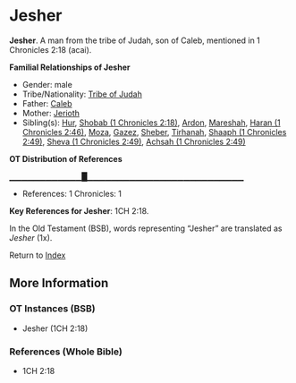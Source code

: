 # Jesher
**Jesher**. 
A man from the tribe of Judah, son of Caleb, mentioned in 1 Chronicles 2:18 (acai). 




**Familial Relationships of Jesher**


* Gender: male
* Tribe/Nationality: [Tribe of Judah](../../../groups/md/acai/Judah.md)
* Father: [Caleb](Caleb.2.md)
* Mother: [Jerioth](Jerioth.md)
* Sibling(s): [Hur](Hur.2.md), [Shobab (1 Chronicles 2:18)](Shobab.2.md), [Ardon](Ardon.md), [Mareshah](Mareshah.md), [Haran (1 Chronicles 2:46)](Haran.3.md), [Moza](Moza.md), [Gazez](Gazez.md), [Sheber](Sheber.md), [Tirhanah](Tirhanah.md), [Shaaph (1 Chronicles 2:49)](Shaaph.2.md), [Sheva (1 Chronicles 2:49)](Sheva.2.md), [Achsah (1 Chronicles 2:49)](Achsah.2.md)


**OT Distribution of References**

▁▁▁▁▁▁▁▁▁▁▁▁█▁▁▁▁▁▁▁▁▁▁▁▁▁▁▁▁▁▁▁▁▁▁▁▁▁▁
* References: 1 Chronicles: 1



**Key References for Jesher**: 
1CH 2:18. 


In the Old Testament (BSB), words representing “Jesher” are translated as 
*Jesher* (1x). 




Return to [Index](00-Index.md)

## More Information

### OT Instances (BSB)

* Jesher (1CH 2:18)



### References (Whole Bible)

* 1CH 2:18



